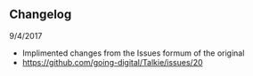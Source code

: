 Changelog
------------
9/4/2017
- Implimented changes from the Issues formum of the original
- https://github.com/going-digital/Talkie/issues/20

